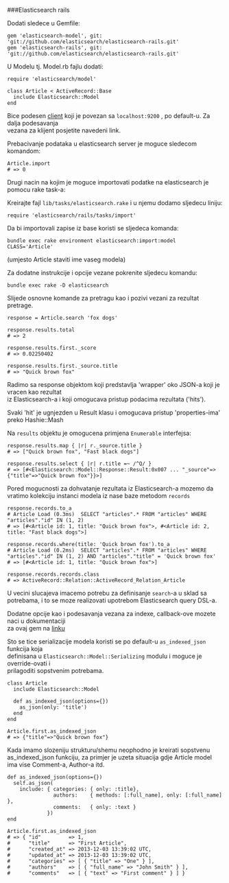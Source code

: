 ###Elasticsearch rails 


Dodati sledece u Gemfile:

    gem 'elasticsearch-model', git: 'git://github.com/elasticsearch/elasticsearch-rails.git'
    gem 'elasticsearch-rails', git: 'git://github.com/elasticsearch/elasticsearch-rails.git'


U Modelu tj. Model.rb fajlu dodati:

    require 'elasticsearch/model'

    class Article < ActiveRecord::Base
      include Elasticsearch::Model
    end

Bice podesen [client](https://github.com/elasticsearch/elasticsearch-ruby/tree/master/elasticsearch) koji je povezan sa `localhost:9200` , po default-u. Za dalja podesavanja  
vezana za klijent posjetite navedeni link.

Prebacivanje podataka u elasticsearch server je moguce sledecom komandom:

    Article.import
    # => 0

Drugi nacin na kojim je moguce importovati podatke na elasticsearch je pomocu rake task-a:

Kreirajte fajl `lib/tasks/elasticsearch.rake` i u njemu dodamo sljedecu liniju:

    require 'elasticsearch/rails/tasks/import'

Da bi importovali zapise iz base koristi se sljedeca komanda: 

    bundle exec rake environment elasticsearch:import:model CLASS='Article'

(umjesto Article staviti ime vaseg modela)

Za dodatne instrukcije i opcije vezane pokrenite sljedecu komandu:

    bundle exec rake -D elasticsearch


Slijede osnovne komande za pretragu kao i pozivi vezani za rezultat pretrage.

    response = Article.search 'fox dogs'

    response.results.total
    # => 2

    response.results.first._score
    # => 0.02250402

    response.results.first._source.title
    # => "Quick brown fox"

Radimo sa response objektom koji predstavlja 'wrapper' oko JSON-a koji je vracen kao rezultat  
iz Elasticsearch-a i koji omogucava pristup podacima rezultata ('hits').

Svaki 'hit' je ugnjezden u Result klasu i omogucava pristup 'properties-ima' preko Hashie::Mash

Na `results` objektu je omogucena primjena `Enumerable` interfejsa: 

    response.results.map { |r| r._source.title }
    # => ["Quick brown fox", "Fast black dogs"]

    response.results.select { |r| r.title =~ /^Q/ }
    # => [#<Elasticsearch::Model::Response::Result:0x007 ... "_source"=>{"title"=>"Quick brown fox"}}>]

Pored mogucnosti za dohvatanje rezultata iz Elasticsearch-a mozemo da vratimo kolekciju instanci modela iz nase baze metodom `records`

    response.records.to_a
    # Article Load (0.3ms)  SELECT "articles".* FROM "articles" WHERE "articles"."id" IN (1, 2)
    # => [#<Article id: 1, title: "Quick brown fox">, #<Article id: 2, title: "Fast black dogs">]

    response.records.where(title: 'Quick brown fox').to_a
    # Article Load (0.2ms)  SELECT "articles".* FROM "articles" WHERE "articles"."id" IN (1, 2) AND "articles"."title" = 'Quick brown fox'
    # => [#<Article id: 1, title: "Quick brown fox">]

    response.records.records.class
    # => ActiveRecord::Relation::ActiveRecord_Relation_Article

U vecini slucajeva imacemo potrebu za definisanje `search`-a u sklad sa potrebama, i to se moze realizovati upotrebom Elasticsearch query DSL-a.

Dodatne opcije kao i podesavanja vezana za indexe, callback-ove mozete naci u dokumentaciji  
za ovaj gem na [linku](https://github.com/elasticsearch/elasticsearch-rails/blob/master/elasticsearch-model/README.md)

Sto se tice serializacije modela koristi se po default-u `as_indexed_json` funkcija koja  
definisana u `Elasticsearch::Model::Serializing` modulu i moguce je override-ovati i  
prilagoditi sopstvenim potrebama.

    class Article
      include Elasticsearch::Model

      def as_indexed_json(options={})
        as_json(only: 'title')
      end
    end

    Article.first.as_indexed_json
    # => {"title"=>"Quick brown fox"}

Kada imamo slozeniju strukturu/shemu neophodno je kreirati sopstvenu as_indexed_json funkciju, za primjer je uzeta situacija gdje Article model ima vise Comment-a, Author-a itd.

    def as_indexed_json(options={})
      self.as_json(
        include: { categories: { only: :title},
                   authors:    { methods: [:full_name], only: [:full_name] },
                   comments:   { only: :text }
                 })
    end

    Article.first.as_indexed_json
    # => { "id"         => 1,
    #      "title"      => "First Article",
    #      "created_at" => 2013-12-03 13:39:02 UTC,
    #      "updated_at" => 2013-12-03 13:39:02 UTC,
    #      "categories" => [ { "title" => "One" } ],
    #      "authors"    => [ { "full_name" => "John Smith" } ],
    #      "comments"   => [ { "text" => "First comment" } ] }